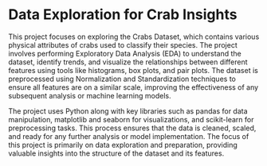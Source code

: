 # Data Exploration for Crab Insights

This project focuses on exploring the Crabs Dataset, which contains various physical attributes of crabs used to classify their species. The project involves performing Exploratory Data Analysis (EDA) to understand the dataset, identify trends, and visualize the relationships between different features using tools like histograms, box plots, and pair plots. The dataset is preprocessed using Normalization and Standardization techniques to ensure all features are on a similar scale, improving the effectiveness of any subsequent analysis or machine learning models.

The project uses Python along with key libraries such as pandas for data manipulation, matplotlib and seaborn for visualizations, and scikit-learn for preprocessing tasks. This process ensures that the data is cleaned, scaled, and ready for any further analysis or model implementation. The focus of this project is primarily on data exploration and preparation, providing valuable insights into the structure of the dataset and its features.

